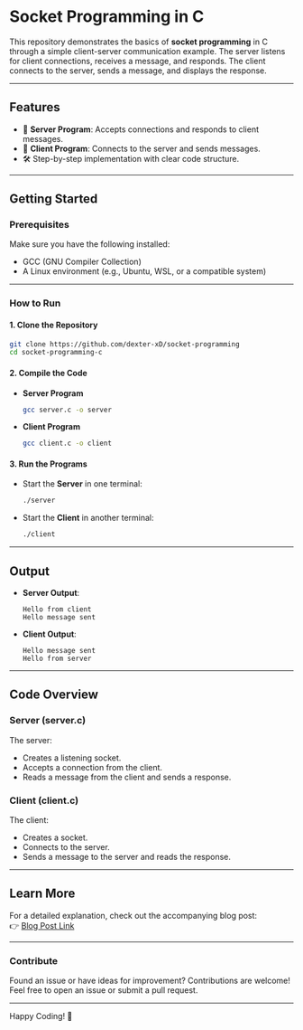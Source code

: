 # **Socket Programming in C**  

This repository demonstrates the basics of **socket programming** in C through a simple client-server communication example. The server listens for client connections, receives a message, and responds. The client connects to the server, sends a message, and displays the response.

---

## **Features**  
- 📡 **Server Program**: Accepts connections and responds to client messages.  
- 🤝 **Client Program**: Connects to the server and sends messages.  
- 🛠️ Step-by-step implementation with clear code structure.  

---

## **Getting Started**  

### **Prerequisites**  
Make sure you have the following installed:  
- GCC (GNU Compiler Collection)  
- A Linux environment (e.g., Ubuntu, WSL, or a compatible system)  

---

### **How to Run**  

#### **1. Clone the Repository**  
```bash
git clone https://github.com/dexter-xD/socket-programming
cd socket-programming-c
```

#### **2. Compile the Code**  
- **Server Program**  
  ```bash
  gcc server.c -o server
  ```
- **Client Program**  
  ```bash
  gcc client.c -o client
  ```

#### **3. Run the Programs**  
- Start the **Server** in one terminal:  
  ```bash
  ./server
  ```
- Start the **Client** in another terminal:  
  ```bash
  ./client
  ```

---

## **Output**  
- **Server Output**:  
  ```
  Hello from client
  Hello message sent
  ```

- **Client Output**:  
  ```
  Hello message sent
  Hello from server
  ```

---

## **Code Overview**  

### **Server (server.c)**  
The server:  
- Creates a listening socket.  
- Accepts a connection from the client.  
- Reads a message from the client and sends a response.

### **Client (client.c)**  
The client:  
- Creates a socket.  
- Connects to the server.  
- Sends a message to the server and reads the response.

---

## **Learn More**  
For a detailed explanation, check out the accompanying blog post:  
👉 [Blog Post Link](https://evolveasdev.com/blogs/guide/beginners-guide-to-socket-programming-in-c-step-by-step-explanation)  

---

### **Contribute**  
Found an issue or have ideas for improvement? Contributions are welcome! Feel free to open an issue or submit a pull request.  

---

Happy Coding! 🚀
